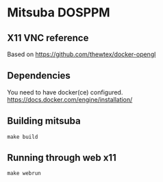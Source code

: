 # Mitsuba DOSPPM

## X11 VNC reference

Based on https://github.com/thewtex/docker-opengl

## Dependencies

You need to have docker(ce) configured.
https://docs.docker.com/engine/installation/

## Building mitsuba

`make build`

## Running through web x11

`make webrun`
